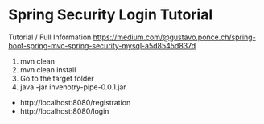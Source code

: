 # Spring Security Login Tutorial

Tutorial / Full Information
https://medium.com/@gustavo.ponce.ch/spring-boot-spring-mvc-spring-security-mysql-a5d8545d837d

1. mvn clean
2. mvn clean install
3. Go to the target folder
4. java -jar invenotry-pipe-0.0.1.jar


- http://localhost:8080/registration
- http://localhost:8080/login
